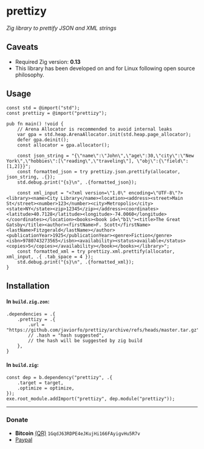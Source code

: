 # prettizy
*Zig library to prettify JSON and XML strings*

## Caveats
- Required Zig version: **0.13**
- This library has been developed on and for Linux following open source philosophy.

## Usage
```zig
const std = @import("std");
const prettizy = @import("prettizy");

pub fn main() !void {
    // Arena Allocator is recommended to avoid internal leaks
    var gpa = std.heap.ArenaAllocator.init(std.heap.page_allocator);
    defer gpa.deinit();
    const allocator = gpa.allocator();

    const json_string = "{\"name\":\"John\",\"age\":30,\"city\":\"New York\",\"hobbies\":[\"reading\",\"traveling\"], \"obj\":{\"field\":[1,2]}}";
    const formatted_json = try prettizy.json.prettify(allocator, json_string, .{});
    std.debug.print("{s}\n", .{formatted_json});

    const xml_input = "<?xml version=\"1.0\" encoding=\"UTF-8\"?><library><name>City Library</name><location><address><street>Main St</street><number>123</number><city>Metropolis</city><state>NY</state><zip>12345</zip></address><coordinates><latitude>40.7128</latitude><longitude>-74.0060</longitude></coordinates></location><books><book id=\"b1\"><title>The Great Gatsby</title><author><firstName>F. Scott</firstName><lastName>Fitzgerald</lastName></author><publicationYear>1925</publicationYear><genre>Fiction</genre><isbn>9780743273565</isbn><availability><status>available</status><copies>5</copies></availability></book></books></library>";
    const formatted_xml = try prettizy.xml.prettify(allocator, xml_input, .{ .tab_space = 4 });
    std.debug.print("{s}\n", .{formatted_xml});
}
```

## Installation
#### In `build.zig.zon`:
```zig
.dependencies = .{
    .prettizy = .{
        .url = "https://github.com/javiorfo/prettizy/archive/refs/heads/master.tar.gz",            
        // .hash = "hash suggested",
        // the hash will be suggested by zig build
    },
}
```

#### In `build.zig`:
```zig
const dep = b.dependency("prettizy", .{
    .target = target,
    .optimize = optimize,
});
exe.root_module.addImport("prettizy", dep.module("prettizy"));
```

---

### Donate
- **Bitcoin** [(QR)](https://raw.githubusercontent.com/javiorfo/img/master/crypto/bitcoin.png)  `1GqdJ63RDPE4eJKujHi166FAyigvHu5R7v`
- [Paypal](https://www.paypal.com/donate/?hosted_button_id=FA7SGLSCT2H8G)
